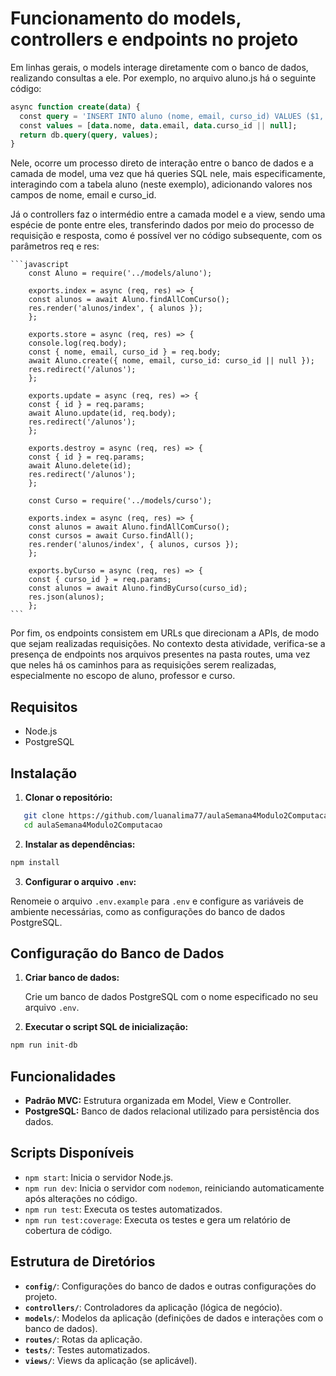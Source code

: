 # Funcionamento do models, controllers e endpoints no projeto

Em linhas gerais, o models interage diretamente com o banco de dados, realizando consultas a ele. Por exemplo, no arquivo aluno.js há o seguinte código:

```sql
async function create(data) {
  const query = 'INSERT INTO aluno (nome, email, curso_id) VALUES ($1, $2, $3)';
  const values = [data.nome, data.email, data.curso_id || null];
  return db.query(query, values);
}
```

Nele, ocorre um processo direto de interação entre o banco de dados e a camada de model, uma vez que há queries SQL nele, mais especificamente, interagindo com a tabela aluno (neste exemplo), adicionando valores nos campos de nome, email e curso_id.

Já o controllers faz o intermédio entre a camada model e a view, sendo uma espécie de ponte entre eles, transferindo dados por meio do processo de requisição e resposta, como é possível ver no código subsequente, com os parâmetros req e res:

    ```javascript
        const Aluno = require('../models/aluno');

        exports.index = async (req, res) => {
        const alunos = await Aluno.findAllComCurso();
        res.render('alunos/index', { alunos });
        };

        exports.store = async (req, res) => {
        console.log(req.body); 
        const { nome, email, curso_id } = req.body;
        await Aluno.create({ nome, email, curso_id: curso_id || null });
        res.redirect('/alunos');
        };

        exports.update = async (req, res) => {
        const { id } = req.params;
        await Aluno.update(id, req.body);
        res.redirect('/alunos');
        };

        exports.destroy = async (req, res) => {
        const { id } = req.params;
        await Aluno.delete(id);
        res.redirect('/alunos');
        };

        const Curso = require('../models/curso');

        exports.index = async (req, res) => {
        const alunos = await Aluno.findAllComCurso();
        const cursos = await Curso.findAll();
        res.render('alunos/index', { alunos, cursos });
        };

        exports.byCurso = async (req, res) => {
        const { curso_id } = req.params;
        const alunos = await Aluno.findByCurso(curso_id);
        res.json(alunos);
        };
    ```


Por fim, os endpoints consistem em URLs que direcionam a APIs, de modo que sejam realizadas requisições. No contexto desta atividade, verifica-se a presença de endpoints nos arquivos presentes na pasta routes, uma vez que neles há os caminhos para as requisições serem realizadas, especialmente no escopo de aluno, professor e curso.


## Requisitos

- Node.js
- PostgreSQL

## Instalação

1. **Clonar o repositório:**

```bash
   git clone https://github.com/luanalima77/aulaSemana4Modulo2Computacao.git
   cd aulaSemana4Modulo2Computacao
```

2. **Instalar as dependências:**
    
```bash
npm install
```
    
3. **Configurar o arquivo `.env`:**
    
Renomeie o arquivo `.env.example` para `.env` e configure as variáveis de ambiente necessárias, como as configurações do banco de dados PostgreSQL.
    

Configuração do Banco de Dados
------------------------------

1. **Criar banco de dados:**
    
    Crie um banco de dados PostgreSQL com o nome especificado no seu arquivo `.env`.
    
2. **Executar o script SQL de inicialização:**
    
```bash
npm run init-db
```
    
Funcionalidades
---------------

* **Padrão MVC:** Estrutura organizada em Model, View e Controller.
* **PostgreSQL:** Banco de dados relacional utilizado para persistência dos dados.

Scripts Disponíveis
-------------------

* `npm start`: Inicia o servidor Node.js.
* `npm run dev`: Inicia o servidor com `nodemon`, reiniciando automaticamente após alterações no código.
* `npm run test`: Executa os testes automatizados.
* `npm run test:coverage`: Executa os testes e gera um relatório de cobertura de código.

Estrutura de Diretórios
-----------------------

* **`config/`**: Configurações do banco de dados e outras configurações do projeto.
* **`controllers/`**: Controladores da aplicação (lógica de negócio).
* **`models/`**: Modelos da aplicação (definições de dados e interações com o banco de dados).
* **`routes/`**: Rotas da aplicação.
* **`tests/`**: Testes automatizados.
* **`views/`**: Views da aplicação (se aplicável).
